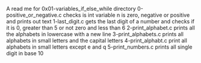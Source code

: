 A read me for 0x01-variables_if_else_while directory
0-positive_or_negative.c checks is int variable n is zero, negative or positive and prints out text
1-last_digit.c gets the last digit of a number and checks if it is 0, greater than 5 or not zero and less than 6
2-print_alphabet.c prints all the alphabets in lowercase with a new line
3-print_alphabets.c prints all alphabets in small letters and the capital letters
4-print_alphabt.c print all alphabets in small letters except e and q
5-print_numbers.c prints all single digit in base 10
